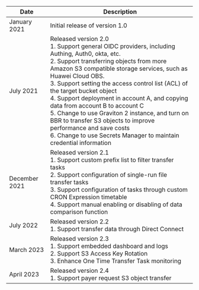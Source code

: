 | Date | Description|
|----------|--------|
| January 2021 | Initial release of version 1.0 |
| July 2021 | Released version 2.0 <br> 1. Support general OIDC providers, including Authing, Auth0, okta, etc.<br> 2. Support transferring objects from more Amazon S3 compatible storage services, such as Huawei Cloud OBS.<br> 3. Support setting the access control list (ACL) of the target bucket object<br> 4. Support deployment in account A, and copying data from account B to account C<br> 5. Change to use Graviton 2 instance, and turn on BBR to transfer S3 objects to improve performance and save costs<br> 6. Change to use Secrets Manager to maintain credential information |
| December 2021 | Released version 2.1 <br> 1. Support custom prefix list to filter transfer tasks<br> 2. Support configuration of single-run file transfer tasks<br> 3. Support configuration of tasks through custom CRON Expression timetable<br> 4. Support manual enabling or disabling of data comparison function |
| July 2022 | Released version 2.2 <br> 1. Support transfer data through Direct Connect| 
| March 2023 | Released version 2.3 <br> 1. Support embedded dashboard and logs <br> 2. Support S3 Access Key Rotation <br> 3. Enhance One Time Transfer Task monitoring| 
| April 2023 | Released version 2.4 <br> 1. Support payer request S3 object transfer| 